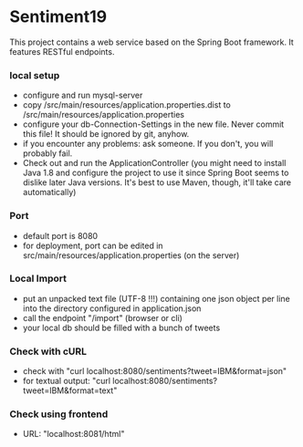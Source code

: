 # Sentiment19

This project contains a web service based on the Spring Boot framework.
It features RESTful endpoints.


### local setup

- configure and run mysql-server
- copy /src/main/resources/application.properties.dist to /src/main/resources/application.properties
- configure your db-Connection-Settings in the new file. Never commit this file! It should be ignored by git, anyhow.
- if you encounter any problems: ask someone. If you don't, you will probably fail. 
- Check out and run the ApplicationController 
(you might need to install Java 1.8 and configure the project to use it since Spring Boot seems to dislike later Java versions.
It's best to use Maven, though, it'll take care automatically)

### Port
- default port is 8080
- for deployment, port can be edited in src/main/resources/application.properties (on the server)

### Local Import
- put an unpacked text file (UTF-8 !!!) containing one json object per line into the directory configured in application.json
- call the endpoint "/import" (browser or cli)
- your local db should be filled with a bunch of tweets

### Check with cURL

- check with "curl localhost:8080/sentiments?tweet=IBM&format=json"
- for textual output: "curl localhost:8080/sentiments?tweet=IBM&format=text"

### Check using frontend
- URL: "localhost:8081/html"


